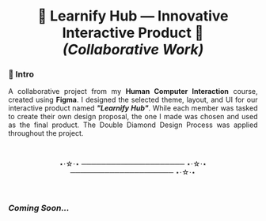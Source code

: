 <h1 align="center"><b>🌟 Learnify Hub — Innovative Interactive Product 🌟</b> <br> <i>(Collaborative Work)</i></h1>

### 💫 Intro
<p align="justify">A collaborative project from my <b>Human Computer Interaction</b> course, created using <b>Figma</b>. I designed the selected theme, layout, and UI for our interactive product named <b><i>"Learnify Hub"</i></b>. While each member was tasked to create their own design proposal, the one I made was chosen and used as the final product. The Double Diamond Design Process was applied throughout the project.</p>
<br>
<p align="center">⋆⋅☆⋅⋆ ───────────────────── ⋆⋅☆⋅⋆ ───────────────────── ⋆⋅☆⋅⋆</p>
<br>

### *Coming Soon...*
